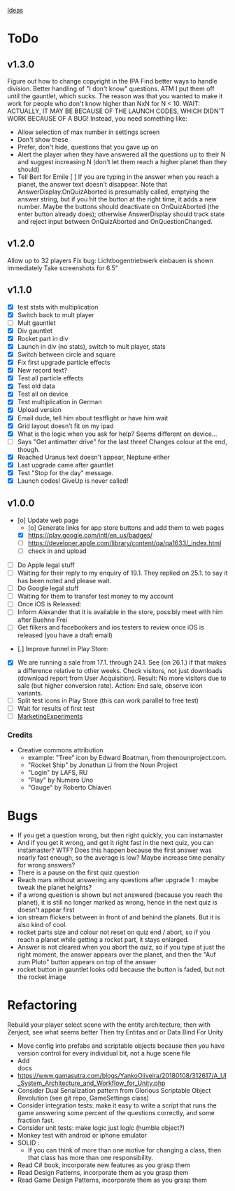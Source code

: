 [Ideas](Ideas)

# ToDo 
## v1.3.0
Figure out how to change copyright in the IPA
Find better ways to handle division.
Better handling of "I don't know" questions. ATM I put them off until the gauntlet, which sucks.
The reason was that you wanted to make it work for people who don't know higher than NxN for N < 10.
WAIT: ACTUALLY, IT MAY BE BECAUSE OF THE LAUNCH CODES, WHICH DIDN'T WORK BECAUSE OF A BUG!
Instead, you need something like: 
 - Allow selection of max number in settings screen
 - Don't show these
 - Prefer, don't hide, questions that you gave up on
 - Alert the player when they have answered all the questions up to their N and suggest increasing N (don't let them reach a higher planet than they should)
 - Tell Bert for Emile
[ ] If you are typing in the answer when you reach a planet, the answer text doesn't disappear. Note that AnswerDisplay.OnQuizAborted is presumably called, emptying the answer string, but if you hit the button at the right time, it adds a new number. Maybe the buttons should deactivate on OnQuizAborted (the enter button already does); otherwise AnswerDisplay should track state and reject input between OnQuizAborted and OnQuestionChanged.
## v1.2.0
Allow up to 32 players
Fix bug: Lichtbogentriebwerk einbauen is shown immediately
Take screenshots for 6.5"
## v1.1.0
* [X] test stats with multiplication
* [X] Switch back to mult player
* [ ] Mult gauntlet
* [X] Div gauntlet
* [X] Rocket part in div
* [X] Launch in div (no stats), switch to mult player, stats
* [X] Switch between circle and square
* [X] Fix first upgrade particle effects
* [X] New record text?
* [X] Test all particle effects
* [X] Test old data
* [X] Test all on device
* [X] Test multiplication in German
* [X] Upload version
* [X] Email dude, tell him about testflight or have him wait
* [X] Grid layout doesn't fit on my ipad
* [X] What is the logic when you ask for help? Seems different on device...
* [ ] Says "Get antimatter drive" for the last three! Changes colour at the end, though. 
* [X] Reached Uranus text doesn't appear, Neptune either
* [X] Last upgrade came after gauntlet
* [X] Test "Stop for the day" message.
* [X] Launch codes! GiveUp is never called!
      
## v1.0.0 
* [o] Update web page
    * [o] Generate links for app store buttons and add them to web pages
	* [X] https://play.google.com/intl/en_us/badges/
	* [ ] https://developer.apple.com/library/content/qa/qa1633/_index.html 
    * [ ] check in and upload
* [ ] Do Apple legal stuff
 * [ ] Waiting for their reply to my enquiry of 19.1. They replied on 25.1. to say it has been noted and please wait.
* [ ] Do Google legal stuff
 * [ ] Waiting for them to transfer test money to my account
* [ ] Once iOS is Released:
 * [ ] Inform Alexander that it is available in the store, possibly meet with him after Buehne Frei
 * [ ] Get filkers and facebookers and ios testers to review once iOS is released (you have a draft email)
* [.] Improve funnel in Play Store: 
 * [X] We are running a sale from 17.1. through 24.1. See (on 26.1.) if that makes a difference relative to other weeks. Check visitors, not just downloads (download report from User Acquisition). Result: No more visitors due to sale (but higher conversion rate). Action: End sale, observe icon variants.
 * [ ] Split test icons in Play Store (this can work parallel to free test)
  * [ ] Wait for results of first test
 * [ ] [MarketingExperiments](MarketingExperiments)
### Credits

* Creative commons attribution 
	* example: "Tree” icon by Edward Boatman, from thenounproject.com.
	* "Rocket Ship" by Jonathan Li from the Noun Project
	* "Login" by LAFS, RU
	* "Play" by Numero Uno
	* "Gauge" by Roberto Chiaveri

# Bugs
* If you get a question wrong, but then right quickly, you can instamaster
 * And if you get it wrong, and get it right fast in the next quiz, you can instamaster? WTF? Does this happen because the first answer was nearly fast enough, so the average is low? Maybe increase time penalty for wrong answers? 
* There is a pause on the first quiz question
* Reach mars without answering any questions after upgrade 1 : maybe tweak the planet heights?
* if a wrong question is shown but not answered (because you reach the planet), it is still no longer marked as wrong, hence in the next quiz is doesn't appear first
* ion stream flickers between in front of and behind the planets. But it is also kind of cool.
* rocket parts size and colour not reset on quiz end / abort, so if you reach a planet while getting a rocket part, it stays enlarged.
* Answer is not cleared when you abort the quiz, so if you type at just the right moment, the answer appears over the planet, and then the "Auf zum Pluto" button appears on top of the answer
* rocket button in gauntlet looks odd because the button is faded, but not the rocket image
# Refactoring
Rebuild your player select scene with the entity architecture, then with Zenject, see what seems better
 Then try Entitas and or Data Bind For Unity
* Move config into prefabs and scriptable objects because then you have version control for every individual bit, not a huge scene file
* Add <summary> docs
* https://www.gamasutra.com/blogs/YankoOliveira/20180108/312617/A_UI_System_Architecture_and_Workflow_for_Unity.php
* Consider Dual Serialization pattern from Glorious Scriptable Object Revolution (see git repo, GameSettings class)
* Consider integration tests: make it easy to write a script that runs the game answering some percent of the questions correctly, and some fraction fast.
* Consider unit tests: make logic just logic (humble object?)
* Monkey test with android or iphone emulator
* SOLID :
    * If you can think of more than one motive for changing a class, then that class has more than one responsibility.
* Read C# book, incorporate new features as you grasp them
* Read Design Patterns, incorporate them as you grasp them
* Read Game Design Patterns, incorporate them as you grasp them

